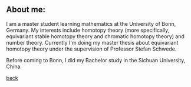 ## About me:

I am a master student learning mathematics at the University of Bonn, Germany. My interests include homotopy theory (more specifically, equivariant stable homotopy theory and chromatic homotopy theory) and number theory. Currently I'm doing my master thesis about equivariant homotopy theory under the supervision of Professor Stefan Schwede.

Before coming to Bonn, I did my Bachelor study in the Sichuan University, China.

[back](./)
